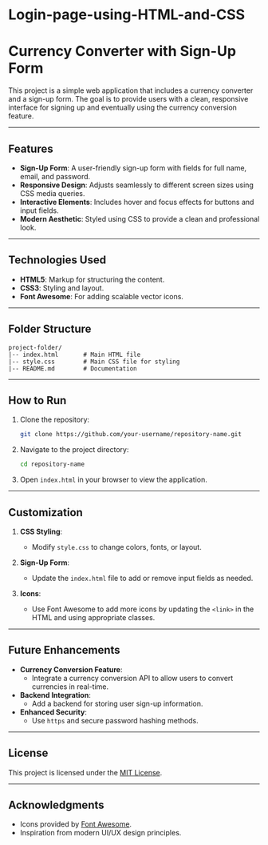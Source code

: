 # Login-page-using-HTML-and-CSS
# Currency Converter with Sign-Up Form

This project is a simple web application that includes a currency converter and a sign-up form. The goal is to provide users with a clean, responsive interface for signing up and eventually using the currency conversion feature.

---

## Features

- **Sign-Up Form**: A user-friendly sign-up form with fields for full name, email, and password.
- **Responsive Design**: Adjusts seamlessly to different screen sizes using CSS media queries.
- **Interactive Elements**: Includes hover and focus effects for buttons and input fields.
- **Modern Aesthetic**: Styled using CSS to provide a clean and professional look.

---

## Technologies Used

- **HTML5**: Markup for structuring the content.
- **CSS3**: Styling and layout.
- **Font Awesome**: For adding scalable vector icons.

---

## Folder Structure

```
project-folder/
|-- index.html       # Main HTML file
|-- style.css        # Main CSS file for styling
|-- README.md        # Documentation
```

---

## How to Run

1. Clone the repository:
   ```bash
   git clone https://github.com/your-username/repository-name.git
   ```

2. Navigate to the project directory:
   ```bash
   cd repository-name
   ```

3. Open `index.html` in your browser to view the application.

---

## Customization

1. **CSS Styling**:
   - Modify `style.css` to change colors, fonts, or layout.

2. **Sign-Up Form**:
   - Update the `index.html` file to add or remove input fields as needed.

3. **Icons**:
   - Use Font Awesome to add more icons by updating the `<link>` in the HTML and using appropriate classes.

---

## Future Enhancements

- **Currency Conversion Feature**:
  - Integrate a currency conversion API to allow users to convert currencies in real-time.
- **Backend Integration**:
  - Add a backend for storing user sign-up information.
- **Enhanced Security**:
  - Use `https` and secure password hashing methods.

---

## License

This project is licensed under the [MIT License](LICENSE).

---

## Acknowledgments

- Icons provided by [Font Awesome](https://fontawesome.com/).
- Inspiration from modern UI/UX design principles.

